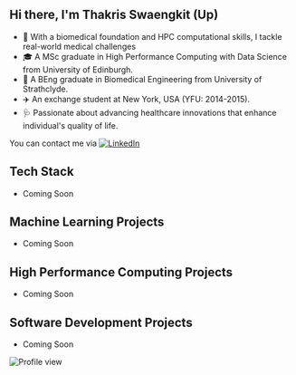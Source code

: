 ## Hi there, I'm Thakris Swaengkit (Up)

- 🧩 With a biomedical foundation and HPC computational skills, I tackle real-world medical challenges
- 🎓 A MSc graduate in High Performance Computing with Data Science from University of Edinburgh.
- 🧬 A BEng graduate in Biomedical Engineering from University of Strathclyde.
- ✈️ An exchange student at New York, USA (YFU: 2014-2015).
- 🩺 Passionate about advancing healthcare innovations that enhance individual's quality of life.

You can contact me via [![LinkedIn](https://img.shields.io/badge/linkedin-%230077B5.svg?style=for-the-badge&logo=linkedin&logoColor=white)](https://www.linkedin.com/in/thakris-swaengkit/)

## Tech Stack

- Coming Soon

## Machine Learning Projects

- Coming Soon

## High Performance Computing Projects

- Coming Soon

## Software Development Projects

- Coming Soon

![Profile view](https://komarev.com/ghpvc/?username=thakrisup)
